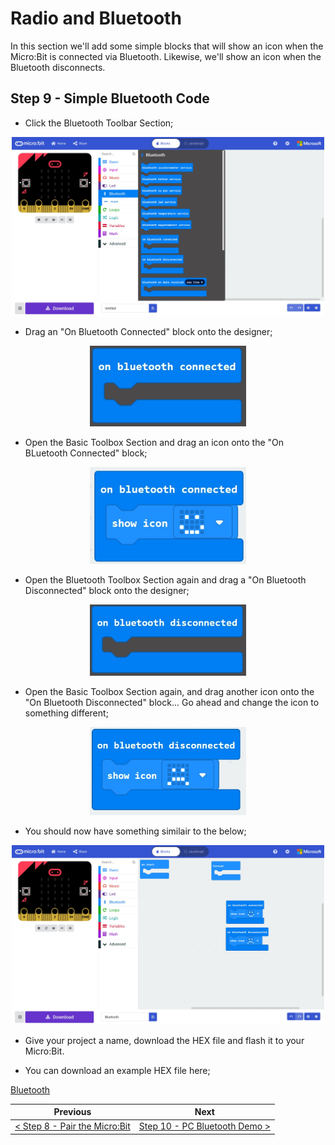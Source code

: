 # Radio and Bluetooth #

In this section we'll add some simple blocks that will show an icon when the Micro:Bit is connected via Bluetooth. Likewise, we'll show an icon when the Bluetooth disconnects.

## Step 9 - Simple Bluetooth Code ##

- Click the Bluetooth Toolbar Section;

<p align="center">
    <img src="images/9-bluetooth-toolbox.jpg" width="500px" >
</p>

- Drag an "On Bluetooth Connected" block onto the designer;

<p align="center">
    <img src="images/9-on-bluetooth-connected.jpg" width="250px" >
</p>

- Open the Basic Toolbox Section and drag an icon onto the "On BLuetooth Connected" block;

<p align="center">
    <img src="images/9-on-bluetooth-connected-icon.jpg" width="250px" >
</p>

- Open the Bluetooth Toolbox Section again and drag a "On Bluetooth Disconnected" block onto the designer; 

<p align="center">
    <img src="images/9-on-bluetooth-disconnected.jpg" width="250px" >
</p>

- Open the Basic Toolbox Section again, and drag another icon onto the "On Bluetooth Disconnected" block... Go ahead and change the icon to something different;

<p align="center">
    <img src="images/9-on-bluetooth-disconnected-icon.jpg" width="250px" >
</p>

- You should now have something similair to the below;

<p align="center">
    <img src="images/9-microbit-bluetooth-code.jpg" width="500px" >
</p>

- Give your project a name, download the HEX file and flash it to your Micro:Bit.

- You can download an example HEX file here;

<a href="hex/microbit-Bluetooth.hex">Bluetooth</a>

| Previous | Next |
| -------- | ---- |
| [< Step 8 - Pair the Micro:Bit](8-pair-microbit.md) | [Step 10 - PC Bluetooth Demo >](10-pc-bluetooth-demo.md) |